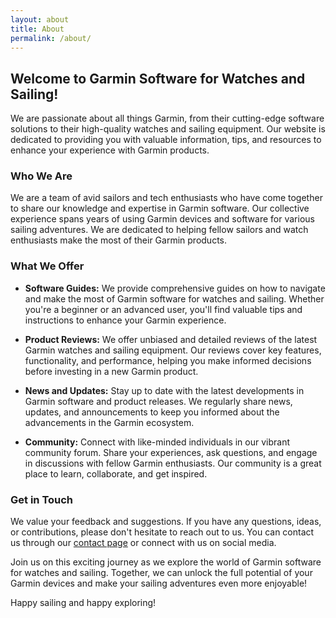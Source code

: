 ```yaml
---
layout: about
title: About
permalink: /about/
---
```


## Welcome to Garmin Software for Watches and Sailing!

We are passionate about all things Garmin, from their cutting-edge software solutions to their high-quality watches and sailing equipment. Our website is dedicated to providing you with valuable information, tips, and resources to enhance your experience with Garmin products.

### Who We Are

We are a team of avid sailors and tech enthusiasts who have come together to share our knowledge and expertise in Garmin software. Our collective experience spans years of using Garmin devices and software for various sailing adventures. We are dedicated to helping fellow sailors and watch enthusiasts make the most of their Garmin products.

### What We Offer

- **Software Guides:** We provide comprehensive guides on how to navigate and make the most of Garmin software for watches and sailing. Whether you're a beginner or an advanced user, you'll find valuable tips and instructions to enhance your Garmin experience.

- **Product Reviews:** We offer unbiased and detailed reviews of the latest Garmin watches and sailing equipment. Our reviews cover key features, functionality, and performance, helping you make informed decisions before investing in a new Garmin product.

- **News and Updates:** Stay up to date with the latest developments in Garmin software and product releases. We regularly share news, updates, and announcements to keep you informed about the advancements in the Garmin ecosystem.

- **Community:** Connect with like-minded individuals in our vibrant community forum. Share your experiences, ask questions, and engage in discussions with fellow Garmin enthusiasts. Our community is a great place to learn, collaborate, and get inspired.

### Get in Touch

We value your feedback and suggestions. If you have any questions, ideas, or contributions, please don't hesitate to reach out to us. You can contact us through our [contact page](/contact) or connect with us on social media.

Join us on this exciting journey as we explore the world of Garmin software for watches and sailing. Together, we can unlock the full potential of your Garmin devices and make your sailing adventures even more enjoyable!

Happy sailing and happy exploring!

